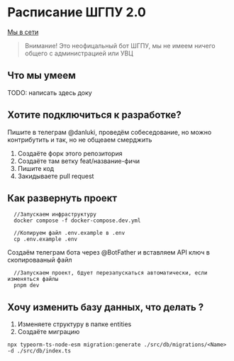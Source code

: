 # Расписание ШГПУ 2.0

[Мы в сети](https://shgputable.ru)

> Внимание! Это неофицальный бот ШГПУ, мы не имеем ничего общего с администрацией или УВЦ

## Что мы умеем

TODO: написать здесь доку

## Хотите подключиться к разработке?

Пишите в телеграм @danluki, проведём собеседование, но можно контрибутить и так, но не общеаем смерджить

1. Создаёте форк этого репозитория
2. Создаёте там ветку feat/название-фичи
3. Пишите код
4. Закидываете pull request

## Как развернуть проект

<!--
  <li>
    Запускаем инфраструктуру
  </li> -->

```
  //Запускаем инфраструктуру
  docker compose -f docker-compose.dev.yml
```

```
  //Копируем файл .env.example в .env
  cp .env.example .env
```

Создаём телеграм бота через @BotFather и вставляем API ключ в скопировааный файл

```
  //Запускаем проект, бдует перезапускаться автоматически, если изменяться файлы
  pnpm dev
```

## Хочу изменить базу данных, что делать ?

1. Изменяете структуру в папке entities
2. Создаёте миграцию

```
npx typeorm-ts-node-esm migration:generate ./src/db/migrations/<Name> -d ./src/db/index.ts
```
